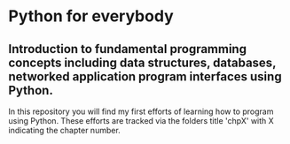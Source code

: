 # Python for everybody 
## Introduction to fundamental programming concepts including data structures, databases, networked application program interfaces using Python.

In this repository you will find my first efforts of learning how to program using Python. These efforts are tracked via the folders title 'chpX' with X indicating
the chapter number.
